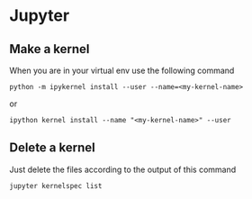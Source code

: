 Jupyter
=======

## Make a kernel

When you are in your virtual env use the following command

    python -m ipykernel install --user --name=<my-kernel-name>
    
or

    ipython kernel install --name "<my-kernel-name>" --user

## Delete a kernel

Just delete the files according to the output of this command

    jupyter kernelspec list


